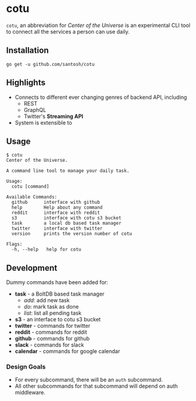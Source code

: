 # cotu

`cotu`, an abbreviation for *Center of the Universe* is an experimental CLI tool to connect all the services a person can use daily.

## Installation

    go get -u github.com/santosh/cotu

## Highlights

<!-- This section only lists non-technical writeup -->

- Connects to different ever changing genres of backend API, including
  - REST
  - GraphQL
  - Twitter's **Streaming API**
- System is extensible to

<!-- More technical writeup to be written on the blog

Is object-oriented.
Follows twelve-factor methodology (don't wait until all are achieved)
Follows different authentication mechanism, OAuth, JWT
Follows different API mechanism

-->

<!-- Post to HackeNews, r/Golang -->

## Usage

```text
$ cotu
Center of the Universe.

A command line tool to manage your daily task.

Usage:
  cotu [command]

Available Commands:
  github      interface with github
  help        Help about any command
  reddit      interface with reddit
  s3          interface with cotu s3 bucket
  task        a local db based task manager
  twitter     interface with twitter
  version     prints the version number of cotu

Flags:
  -h, --help   help for cotu
```

## Development

Dummy commands have been added for:

- **task** - a BoltDB based task manager
    - *add*: add new task
    - *do*: mark task as done
    - *list*: list all pending task
- **s3** - an interface to cotu s3 bucket
- **twitter** - commands for twitter
- **reddit** - commands for reddit
- **github** - commands for github
- **slack** - commands for slack
- **calendar** - commands for google calendar

### Design Goals

- For every subcommand, there will be an `auth` subcommand.
- All other subcommands for that subcommand will depend on auth middleware.
